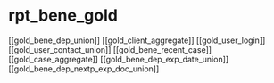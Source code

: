 # rpt_bene_gold

[[gold_bene_dep_union]]
[[gold_client_aggregate]]
[[gold_user_login]]
[[gold_user_contact_union]]
[[gold_bene_recent_case]]
[[gold_case_aggregate]]
[[gold_bene_dep_exp_date_union]]
[[gold_bene_dep_nextp_exp_doc_union]]
